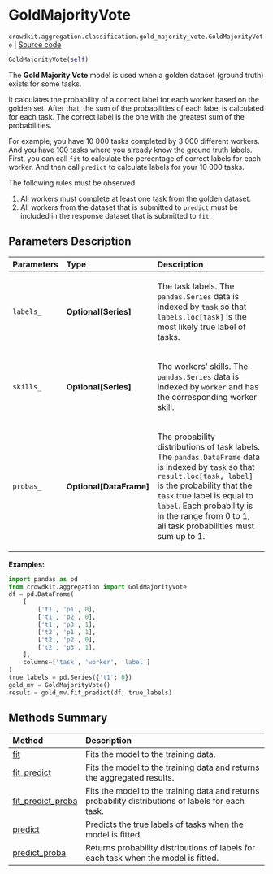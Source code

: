 # GoldMajorityVote
`crowdkit.aggregation.classification.gold_majority_vote.GoldMajorityVote` | [Source code](https://github.com/Toloka/crowd-kit/blob/v1.2.1/crowdkit/aggregation/classification/gold_majority_vote.py#L14)

```python
GoldMajorityVote(self)
```

The **Gold Majority Vote** model is used when a golden dataset (ground truth) exists for some tasks.


It calculates the probability of a correct label for each worker based on the golden set.
After that, the sum of the probabilities of each label is calculated for each task.
The correct label is the one with the greatest sum of the probabilities.

For example, you have 10 000 tasks completed by 3 000 different workers. And you have 100 tasks where you already
know the ground truth labels. First, you can call `fit` to calculate the percentage of correct labels for each worker.
And then call `predict` to calculate labels for your 10 000 tasks.

The following rules must be observed:
1. All workers must complete at least one task from the golden dataset.
2. All workers from the dataset that is submitted to `predict` must be included in the response dataset that is submitted to `fit`.

## Parameters Description

| Parameters | Type | Description |
| :----------| :----| :-----------|
`labels_`|**Optional\[Series\]**|<p>The task labels. The `pandas.Series` data is indexed by `task` so that `labels.loc[task]` is the most likely true label of tasks.</p>
`skills_`|**Optional\[Series\]**|<p>The workers&#x27; skills. The `pandas.Series` data is indexed by `worker` and has the corresponding worker skill.</p>
`probas_`|**Optional\[DataFrame\]**|<p>The probability distributions of task labels. The `pandas.DataFrame` data is indexed by `task` so that `result.loc[task, label]` is the probability that the `task` true label is equal to `label`. Each probability is in the range from 0 to 1, all task probabilities must sum up to 1.</p>

**Examples:**


```python
import pandas as pd
from crowdkit.aggregation import GoldMajorityVote
df = pd.DataFrame(
    [
        ['t1', 'p1', 0],
        ['t1', 'p2', 0],
        ['t1', 'p3', 1],
        ['t2', 'p1', 1],
        ['t2', 'p2', 0],
        ['t2', 'p3', 1],
    ],
    columns=['task', 'worker', 'label']
)
true_labels = pd.Series({'t1': 0})
gold_mv = GoldMajorityVote()
result = gold_mv.fit_predict(df, true_labels)
```
## Methods Summary

| Method | Description |
| :------| :-----------|
[fit](crowdkit.aggregation.classification.gold_majority_vote.GoldMajorityVote.fit.md)| Fits the model to the training data.
[fit_predict](crowdkit.aggregation.classification.gold_majority_vote.GoldMajorityVote.fit_predict.md)| Fits the model to the training data and returns the aggregated results.
[fit_predict_proba](crowdkit.aggregation.classification.gold_majority_vote.GoldMajorityVote.fit_predict_proba.md)| Fits the model to the training data and returns probability distributions of labels for each task.
[predict](crowdkit.aggregation.classification.gold_majority_vote.GoldMajorityVote.predict.md)| Predicts the true labels of tasks when the model is fitted.
[predict_proba](crowdkit.aggregation.classification.gold_majority_vote.GoldMajorityVote.predict_proba.md)| Returns probability distributions of labels for each task when the model is fitted.
